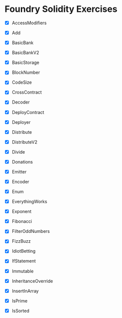 # Foundry Solidity Exercises

- [x] AccessModifiers
- [x] Add
- [x] BasicBank
- [x] BasicBankV2
- [x] BasicStorage
- [x] BlockNumber
- [x] CodeSize
- [x] CrossContract
- [x] Decoder
- [x] DeployContract
- [x] Deployer
- [x] Distribute
- [x] DistributeV2
- [x] Divide
- [x] Donations
- [x] Emitter
- [x] Encoder
- [x] Enum
- [x] EverythingWorks
- [x] Exponent
- [x] Fibonacci
- [x] FilterOddNumbers
- [x] FizzBuzz
- [x] IdiotBetting
- [x] IfStatement
- [x] Immutable
- [x] InheritanceOverride
- [x] InsertInArray
- [x] IsPrime
- [x] IsSorted

